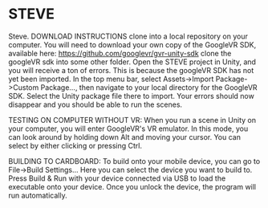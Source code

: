 # STEVE
Steve.
DOWNLOAD INSTRUCTIONS
clone into a local repository on your computer. You will need to download your own copy of the GoogleVR SDK,
available here: https://github.com/googlevr/gvr-unity-sdk
clone the googleVR sdk into some other folder. Open the STEVE project in Unity, and you will receive a ton of errors.
This is because the googleVR SDK has not yet been imported. In the top menu bar, select Assets->Import Package->Custom Package..., then navigate to your local directory for the GoogleVR SDK. Select the Unity package file there to import. Your errors should now disappear and you should be able to run the scenes.

TESTING ON COMPUTER WITHOUT VR:
When you run a scene in Unity on your computer, you will enter GoogleVR's VR emulator. In this mode, you can look around by holding down Alt and moving your cursor. You can select by either clicking or pressing Ctrl.

BUILDING TO CARDBOARD:
To build onto your mobile device, you can go to File->Build Settings... Here you can select the device you want to build to. Press Build & Run with your device connected via USB to load the executable onto your device. Once you unlock the device, the program will run automatically.
